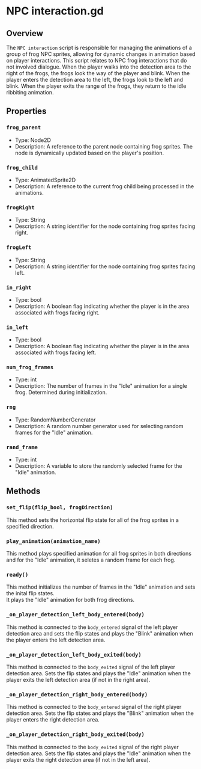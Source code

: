 # NPC interaction.gd

## Overview

The `NPC interaction` script is responsible for managing the animations of a group of frog NPC sprites, allowing for dynamic changes in animation based on player interactions. This script relates to NPC frog interactions that do not involved dialogue. When the player walks into the detection area to the right of the frogs, the frogs look the way of the player and blink. When the player enters the detection area to the left, the frogs look to the left and blink. When the player exits the range of the frogs, they return to the idle ribbiting animation.

## Properties

### `frog_parent`

- Type: Node2D
- Description: A reference to the parent node containing frog sprites. The node is dynamically updated based on the player's position.

### `frog_child`

- Type: AnimatedSprite2D
- Description: A reference to the current frog child being processed in the animations.

### `frogRight`

- Type: String
- Description: A string identifier for the node containing frog sprites facing right.

### `frogLeft`

- Type: String
- Description: A string identifier for the node containing frog sprites facing left.

### `in_right`

- Type: bool
- Description: A boolean flag indicating whether the player is in the area associated with frogs facing right.

### `in_left`

- Type: bool
- Description: A boolean flag indicating whether the player is in the area associated with frogs facing left.

### `num_frog_frames`

- Type: int
- Description: The number of frames in the "Idle" animation for a single frog. Determined during initialization.

### `rng`

- Type: RandomNumberGenerator
- Description: A random number generator used for selecting random frames for the "Idle" animation.

### `rand_frame`

- Type: int
- Description: A variable to store the randomly selected frame for the "Idle" animation.

## Methods

### `set_flip(flip_bool, frogDirection)`
This method sets the horizontal flip state for all of the frog sprites in a specified direction.

### `play_animation(animation_name)`
This method plays specified animation for all frog sprites in both directions and for the "Idle" animation, it seletes a random frame for each frog.

### `ready()`
This method initializes the number of frames in the "Idle" animation and sets the inital flip states.  
It plays the "Idle" animation for both frog directions.

### `_on_player_detection_left_body_entered(body)`
This method is connected to the `body_entered` signal of the left player detection area and sets the flip states and plays the "Blink" animation when the player enters the left detection area.

### `_on_player_detection_left_body_exited(body)`
This method is connected to the `body_exited` signal of the left player detection area.
Sets the flip states and plays the "Idle" animation when the player exits the left detection area (if not in the right area).

### `_on_player_detection_right_body_entered(body)`
This method is connected to the `body_entered` signal of the right player detection area.
Sets the flip states and plays the "Blink" animation when the player enters the right detection area.

### `_on_player_detection_right_body_exited(body)`
This method is connected to the `body_exited` signal of the right player detection area.
Sets the flip states and plays the "Idle" animation when the player exits the right detection area (if not in the left area).


